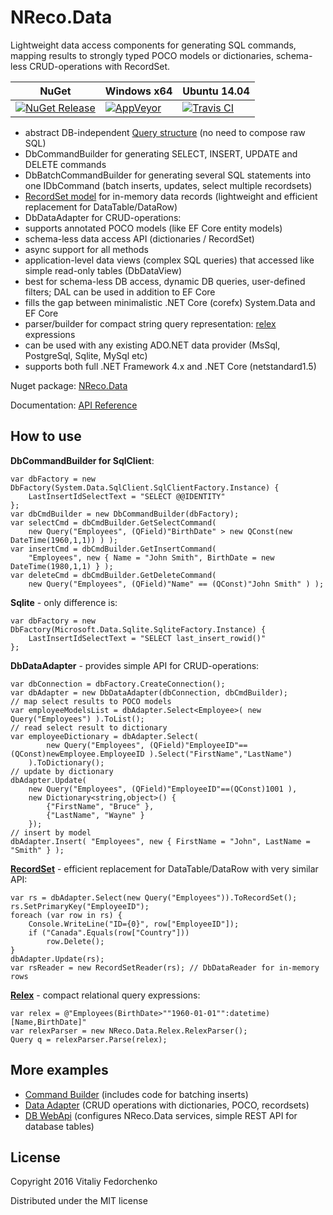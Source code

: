 # NReco.Data
Lightweight data access components for generating SQL commands, mapping results to strongly typed POCO models or dictionaries, schema-less CRUD-operations with RecordSet. 

NuGet | Windows x64 | Ubuntu 14.04
--- | --- | ---
[![NuGet Release](https://img.shields.io/nuget/v/NReco.Data.svg)](https://www.nuget.org/packages/NReco.Data/) | [![AppVeyor](https://img.shields.io/appveyor/ci/nreco/data/master.svg)](https://ci.appveyor.com/project/nreco/data) | [![Travis CI](https://img.shields.io/travis/nreco/data/master.svg)](https://travis-ci.org/nreco/data) 


* abstract DB-independent [Query structure](https://github.com/nreco/data/wiki/Query) (no need to compose raw SQL)
* DbCommandBuilder for generating SELECT, INSERT, UPDATE and DELETE commands
* DbBatchCommandBuilder for generating several SQL statements into one IDbCommand (batch inserts, updates, select multiple recordsets)
* [RecordSet model](https://github.com/nreco/data/wiki/RecordSet) for in-memory data records (lightweight and efficient replacement for DataTable/DataRow)
* DbDataAdapter for CRUD-operations:
 * supports annotated POCO models (like EF Core entity models)
 * schema-less data access API (dictionaries / RecordSet) 
 * async support for all methods
* application-level data views (complex SQL queries) that accessed like simple read-only tables (DbDataView)
* best for schema-less DB access, dynamic DB queries, user-defined filters; DAL can be used in addition to EF Core
* fills the gap between minimalistic .NET Core (corefx) System.Data and EF Core 
* parser/builder for compact string query representation: [relex](https://github.com/nreco/data/wiki/Relex) expressions
* can be used with any existing ADO.NET data provider (MsSql, PostgreSql, Sqlite, MySql etc)
* supports both full .NET Framework 4.x and .NET Core (netstandard1.5)

Nuget package: [NReco.Data](https://www.nuget.org/packages/NReco.Data/)

Documentation: [API Reference](http://www.nrecosite.com/doc/NReco.Data/)

## How to use 	
**DbCommandBuilder for SqlClient**:
```
var dbFactory = new DbFactory(System.Data.SqlClient.SqlClientFactory.Instance) {
	LastInsertIdSelectText = "SELECT @@IDENTITY"
};
var dbCmdBuilder = new DbCommandBuilder(dbFactory);
var selectCmd = dbCmdBuilder.GetSelectCommand( 
	new Query("Employees", (QField)"BirthDate" > new QConst(new DateTime(1960,1,1)) ) );
var insertCmd = dbCmdBuilder.GetInsertCommand(
	"Employees", new { Name = "John Smith", BirthDate = new DateTime(1980,1,1) } );
var deleteCmd = dbCmdBuilder.GetDeleteCommand(
	new Query("Employees", (QField)"Name" == (QConst)"John Smith" ) );
```
**Sqlite** - only difference is:
```
var dbFactory = new DbFactory(Microsoft.Data.Sqlite.SqliteFactory.Instance) {
	LastInsertIdSelectText = "SELECT last_insert_rowid()"
};
```
**DbDataAdapter** - provides simple API for CRUD-operations:
```
var dbConnection = dbFactory.CreateConnection();
var dbAdapter = new DbDataAdapter(dbConnection, dbCmdBuilder);
// map select results to POCO models
var employeeModelsList = dbAdapter.Select<Employee>( new Query("Employees") ).ToList(); 
// read select result to dictionary
var employeeDictionary = dbAdapter.Select( 
		new Query("Employees", (QField)"EmployeeID"==(QConst)newEmployee.EmployeeID ).Select("FirstName","LastName") 
	).ToDictionary();
// update by dictionary
dbAdapter.Update( 
	new Query("Employees", (QField)"EmployeeID"==(QConst)1001 ),
	new Dictionary<string,object>() {
		{"FirstName", "Bruce" },
		{"LastName", "Wayne" }
	});
// insert by model
dbAdapter.Insert( "Employees", new { FirstName = "John", LastName = "Smith" } );  
```
**[RecordSet](https://github.com/nreco/data/wiki/RecordSet)** - efficient replacement for DataTable/DataRow with very similar API:
```
var rs = dbAdapter.Select(new Query("Employees")).ToRecordSet();
rs.SetPrimaryKey("EmployeeID");
foreach (var row in rs) {
	Console.WriteLine("ID={0}", row["EmployeeID"]);
	if ("Canada".Equals(row["Country"]))
		row.Delete();
}
dbAdapter.Update(rs);
var rsReader = new RecordSetReader(rs); // DbDataReader for in-memory rows
```
**[Relex](https://github.com/nreco/data/wiki/Relex)** - compact relational query expressions:
```
var relex = @"Employees(BirthDate>""1960-01-01"":datetime)[Name,BirthDate]"
var relexParser = new NReco.Data.Relex.RelexParser();
Query q = relexParser.Parse(relex);
```

## More examples
* [Command Builder](https://github.com/nreco/data/tree/master/examples/SqliteDemo.CommandBuilder/Program.cs) (includes code for batching inserts)
* [Data Adapter](https://github.com/nreco/data/tree/master/examples/SqliteDemo.DataAdapter/Program.cs) (CRUD operations with dictionaries, POCO, recordsets)
* [DB WebApi](https://github.com/nreco/data/tree/master/examples/SqliteDemo.WebApi) (configures NReco.Data services, simple REST API for database tables)

## License
Copyright 2016 Vitaliy Fedorchenko

Distributed under the MIT license
